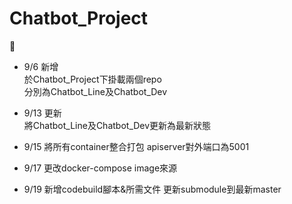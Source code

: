 # Chatbot_Project
:dog:  
* 9/6 新增  
於Chatbot_Project下掛載兩個repo  
分別為Chatbot_Line及Chatbot_Dev
* 9/13 更新  
將Chatbot_Line及Chatbot_Dev更新為最新狀態  

* 9/15
將所有container整合打包
apiserver對外端口為5001

* 9/17
更改docker-compose image來源

* 9/19
新增codebuild腳本&所需文件
更新submodule到最新master
